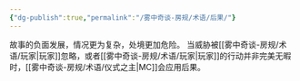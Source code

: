 ```yaml
---
{"dg-publish":true,"permalink":"/雾中奇谈-房规/术语/后果/"}
---
```


故事的负面发展，情况更为复杂，处境更加危险。
当威胁被[[雾中奇谈-房规/术语/玩家\|玩家]]忽略，或者[[雾中奇谈-房规/术语/玩家\|玩家]]的行动并非完美无暇时，[[雾中奇谈-房规/术语/仪式之主\|MC]]会应用后果。